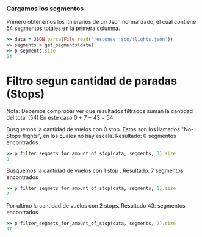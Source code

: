 <!--
Load the necessary libraries
>> require_relative 'response_json/filter_and_sort_functions_for_segments.rb'
<...>

-->

### Cargamos los segmentos

Primero obtenemos los itnierarios de un Json normalizado, el cual contiene 54 segmentos totales en la
primera columna.
```ruby
>> data = JSON.parse(File.read('response_json/flights.json'))
>> segments = get_segments(data)
>> p segments.size
54
```


# Filtro segun cantidad de paradas (Stops)

Nota: Debemos comprobar ver que resultados filtrados suman la cantidad del total (54) 
En este caso 0 + 7 + 43 = 54

Busquemos la cantidad de vuelos con 0 stop. Estos son los llamados "No-Stops flights", en los cuales no hay
escala. Resultado: 0 segmentos encontrados

```ruby
>> p filter_segmets_for_amount_of_stop(data, segments, 0).size
0
```
Busquemos la cantidad de vuelos con 1 stop . Resultado: 7 segmentos encontrados
```ruby
>> p filter_segmets_for_amount_of_stop(data, segments, 1).size
7
```
Por ultimo  la cantidad de vuelos con 2 stops. Resultado 43: segmentos encontrados
```ruby
>> p filter_segmets_for_amount_of_stop(data, segments, 2).size
47
```